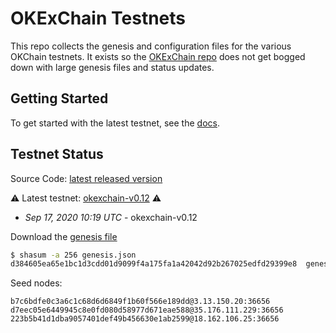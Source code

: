 # OKExChain Testnets

This repo collects the genesis and configuration files for the various OKChain
testnets. It exists so the [OKExChain repo](https://github.com/okex/okexchain)
does not get bogged down with large genesis files and status updates.

## Getting Started

To get started with the latest testnet, see the
[docs](https://okexchain-docs.readthedocs.io/en/latest/getting-start/join-okexchain-testnet.html).

## Testnet Status
Source Code: [latest released version](https://github.com/okex/okexchain/tree/v0.12.2-testnet1)

⚠️ Latest testnet: [okexchain-v0.12](./v0.12) ⚠️
* *Sep 17, 2020 10:19 UTC* - okexchain-v0.12

Download the [genesis file](https://raw.githubusercontent.com/okex/testnets/master/v0.12/genesis.json)

```bash
$ shasum -a 256 genesis.json
d384605ea65e1bc1d3cdd01d9099f4a175fa1a42042d92b267025edfd29399e8  genesis.json
```

Seed nodes:
```
b7c6bdfe0c3a6c1c68d6d6849f1b60f566e189dd@3.13.150.20:36656
d7eec05e6449945c8e0fd080d58977d671eae588@35.176.111.229:36656
223b5b41d1dba9057401def49b456630e1ab2599@18.162.106.25:36656
```
